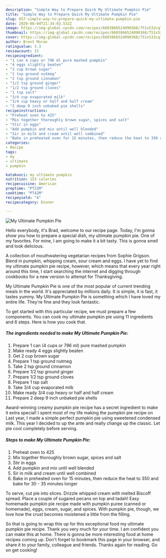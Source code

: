 ```yaml
---
description: "Simple Way to Prepare Quick My Ultimate Pumpkin Pie"
title: "Simple Way to Prepare Quick My Ultimate Pumpkin Pie"
slug: 657-simple-way-to-prepare-quick-my-ultimate-pumpkin-pie
date: 2020-08-04T21:34:03.532Z
image: https://img-global.cpcdn.com/recipes/6603866524090368/751x532cq70/my-ultimate-pumpkin-pie-recipe-main-photo.jpg
thumbnail: https://img-global.cpcdn.com/recipes/6603866524090368/751x532cq70/my-ultimate-pumpkin-pie-recipe-main-photo.jpg
cover: https://img-global.cpcdn.com/recipes/6603866524090368/751x532cq70/my-ultimate-pumpkin-pie-recipe-main-photo.jpg
author: Brent Moran
ratingvalue: 3.3
reviewcount: 15
recipeingredient:
- "1 can 4 cups or 796 ml pure mashed pumpkin"
- "4 eggs slightly beaten"
- "2 cup brown sugar"
- "1 tsp ground nutmeg"
- "2 tsp ground cinnamon"
- "1/2 tsp ground ginger"
- "1/2 tsp ground cloves"
- "1 tsp salt"
- "3/4 cup evaporated milk"
- "3/4 cup heavy or half and half cream"
- "2 deep 9 inch unbaked pie shells"
recipeinstructions:
- "Preheat oven to 425"
- "Mix together thoroughly brown sugar, spices and salt"
- "Stir in eggs"
- "Add pumpkin and mix until well blended"
- "Sir in milk and cream until well combined"
- "Bake in preheated oven for 15 minutes, then reduce the heat to 350 and bake for 30 - 35 minutes longer"
categories:
- Recipe
tags:
- my
- ultimate
- pumpkin

katakunci: my ultimate pumpkin 
nutrition: 153 calories
recipecuisine: American
preptime: "PT22M"
cooktime: "PT42M"
recipeyield: "4"
recipecategory: Dinner

---
```



![My Ultimate Pumpkin Pie](https://img-global.cpcdn.com/recipes/6603866524090368/751x532cq70/my-ultimate-pumpkin-pie-recipe-main-photo.jpg)

Hello everybody, it's Brad, welcome to our recipe page. Today, I'm gonna show you how to prepare a special dish, my ultimate pumpkin pie. One of my favorites. For mine, I am going to make it a bit tasty. This is gonna smell and look delicious.

A collection of mouthwatering vegetarian recipes from Sophie Grigson. Blend in pumpkin, whipping cream, sour cream and eggs. I have yet to find my ultimate pumpkin pie recipe, however, which means that every year right around this time, I start searching the internet and digging through cookbooks for a new version to attempt for Thanksgiving.

My Ultimate Pumpkin Pie is one of the most popular of current trending meals in the world. It's appreciated by millions daily. It is simple, it is fast, it tastes yummy. My Ultimate Pumpkin Pie is something which I have loved my entire life. They're fine and they look fantastic.


To get started with this particular recipe, we must prepare a few components. You can cook my ultimate pumpkin pie using 11 ingredients and 6 steps. Here is how you cook that.

<!--inarticleads1-->

##### The ingredients needed to make My Ultimate Pumpkin Pie:

1. Prepare 1 can (4 cups or 796 ml) pure mashed pumpkin
1. Make ready 4 eggs slightly beaten
1. Get 2 cup brown sugar
1. Prepare 1 tsp ground nutmeg
1. Take 2 tsp ground cinnamon
1. Prepare 1/2 tsp ground ginger
1. Prepare 1/2 tsp ground cloves
1. Prepare 1 tsp salt
1. Take 3/4 cup evaporated milk
1. Make ready 3/4 cup heavy or half and half cream
1. Prepare 2 deep 9 inch unbaked pie shells


Award-winning creamy pumpkin pie recipe has a secret ingredient to make it extra special! I spent most of my life making the pumpkin pie recipe on Last year, I made a simple perfect pumpkin pie using sweetened condensed milk. This year I decided to up the ante and really change up the classic. Let pie cool completely before serving. 

<!--inarticleads2-->

##### Steps to make My Ultimate Pumpkin Pie:

1. Preheat oven to 425
1. Mix together thoroughly brown sugar, spices and salt
1. Stir in eggs
1. Add pumpkin and mix until well blended
1. Sir in milk and cream until well combined
1. Bake in preheated oven for 15 minutes, then reduce the heat to 350 and bake for 30 - 35 minutes longer


To serve, cut pie into slices. Drizzle whipped cream with melted Biscoff spread. Place a couple of sugared pecans on top and tadah! Easy homemade pumpkin pie recipe made with pumpkin puree (canned or homemade), eggs, cream, sugar, and spices. With pumpkin pie, though, we love how the crust becomes moistened a little from the filling. 

So that is going to wrap this up for this exceptional food my ultimate pumpkin pie recipe. Thank you very much for your time. I am confident you can make this at home. There is gonna be more interesting food at home recipes coming up. Don't forget to bookmark this page in your browser, and share it to your family, colleague and friends. Thanks again for reading. Go on get cooking!
